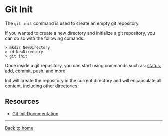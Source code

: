 # Git Init

The `git init` command is used to create an empty git repository.

If you wanted to create a new directory and initialize a git repository, you can do so with the following comands:
```
> mkdir NewDirectory
> cd NewDirectory
> git init
```

Once inside a git repository, you can start using commands such as:
[status](./Status.md),
[add](./Add.md),
[commit](./Commit.md),
[push](./Push.md),
and more

Init will create the repository in the current directory and will encapsulate all content, including other directories.

## Resources

- [Git Init Documentation](https://git-scm.com/docs/git-init)

---

[Back to home](../README.md)
